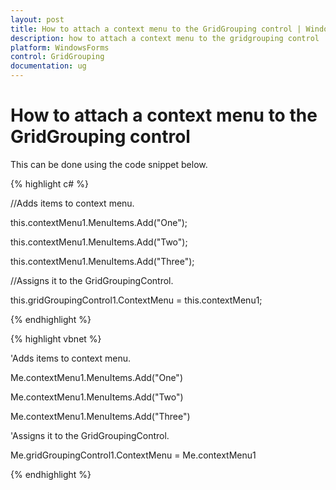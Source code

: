 ```yaml
---
layout: post
title: How to attach a context menu to the GridGrouping control | WindowsForms | Syncfusion
description: how to attach a context menu to the gridgrouping control
platform: WindowsForms
control: GridGrouping
documentation: ug
---
```


# How to attach a context menu to the GridGrouping control

This can be done using the code snippet below.


{% highlight c# %}



//Adds items to context menu.

this.contextMenu1.MenuItems.Add("One");

this.contextMenu1.MenuItems.Add("Two");

this.contextMenu1.MenuItems.Add("Three");



//Assigns it to the GridGroupingControl.

this.gridGroupingControl1.ContextMenu = this.contextMenu1;




{% endhighlight  %}




{% highlight vbnet %}



'Adds items to context menu.

Me.contextMenu1.MenuItems.Add("One")

Me.contextMenu1.MenuItems.Add("Two")

Me.contextMenu1.MenuItems.Add("Three")



'Assigns it to the GridGroupingControl.

Me.gridGroupingControl1.ContextMenu = Me.contextMenu1



{% endhighlight  %}

